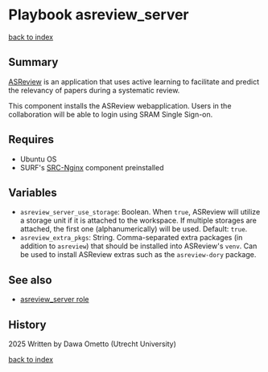 # Playbook asreview_server
[back to index](../index.md#Playbooks)

## Summary
[ASReview](https://asreview.nl/) is an application that uses active learning to facilitate and predict the relevancy of papers during a systematic review.

This component installs the ASReview webapplication. Users in the collaboration will be able to login using SRAM Single Sign-on.

## Requires

- Ubuntu OS
- SURF's [SRC-Nginx](https://gitlab.com/rsc-surf-nl/plugins/plugin-nginx) component preinstalled

## Variables

- `asreview_server_use_storage`: Boolean. When `true`, ASReview will utilize a storage unit if it is attached to the workspace. If multiple storages are attached, the first one (alphanumerically) will be used. Default: `true`.
- `asreview_extra_pkgs`: String. Comma-separated extra packages (in addition to `asreview`) that should be installed into ASReview's `venv`. Can be used to install ASReview extras such as the `asreview-dory` package.

## See also

- [asreview_server role](../roles/asreview_server.md)

## History
2025 Written by Dawa Ometto (Utrecht University)

[back to index](../index.md#Playbooks)
